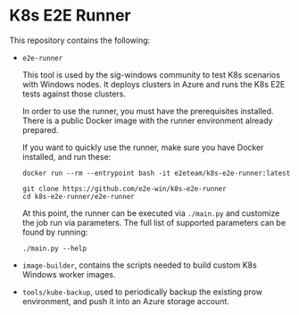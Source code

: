 # K8s E2E Runner

This repository contains the following:

* `e2e-runner`

    This tool is used by the sig-windows community to test K8s scenarios with Windows nodes. It deploys clusters in Azure and runs the K8s E2E tests against those clusters.

    In order to use the runner, you must have the prerequisites installed. There is a public Docker image with the runner environment already prepared.

    If you want to quickly use the runner, make sure you have Docker installed, and run these:

    ```
    docker run --rm --entrypoint bash -it e2eteam/k8s-e2e-runner:latest

    git clone https://github.com/e2e-win/k8s-e2e-runner
    cd k8s-e2e-runner/e2e-runner
    ```

    At this point, the runner can be executed via `./main.py` and customize the job run via parameters. The full list of supported parameters can be found by running:
    ```
    ./main.py --help
    ```

* `image-builder`, contains the scripts needed to build custom K8s Windows worker images.

* `tools/kube-backup`, used to periodically backup the existing prow environment, and push it into an Azure storage account.
